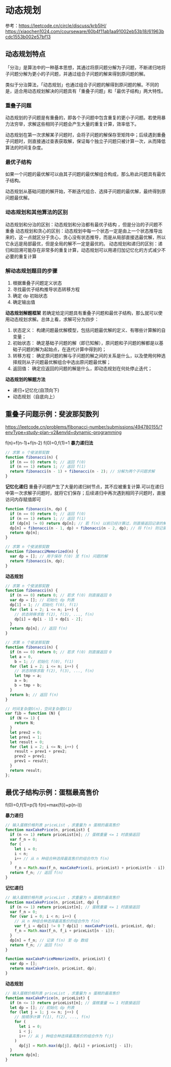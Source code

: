 # 动态规划

参考：https://leetcode.cn/circle/discuss/krb5lH/
https://xiaochen1024.com/courseware/60b4f11ab1aa91002eb53b18/61963bcdc1553b002e57bf13

## 动态规划特点

「分治」是算法中的一种基本思想，其通过将原问题分解为子问题，不断递归地将子问题分解为更小的子问题，并通过组合子问题的解来得到原问题的解。

类似于分治算法，「动态规划」也通过组合子问题的解得到原问题的解。不同的是，适合用动态规划解决的问题具有「重叠子问题」和「最优子结构」两大特性。

### 重叠子问题

动态规划的子问题是有重叠的，即各个子问题中包含重复的更小子问题。若使用暴力法穷举，求解这些相同子问题会产生大量的重复计算，效率低下。

动态规划在第一次求解某子问题时，会将子问题的解保存至矩阵中；后续遇到重叠子问题时，则直接通过查表获取解，保证每个独立子问题只被计算一次，从而降低算法的时间复杂度。

### 最优子结构

如果一个问题的最优解可以由其子问题的最优解组合构成，那么称此问题具有最优子结构。

动态规划从基础问题的解开始，不断迭代组合、选择子问题的最优解，最终得到原问题最优解。

### 动态规划和其他算法的区别

动态规划和分治的区别：动态规划和分治都有最优子结构 ，但是分治的子问题不重叠
动态规划和贪心的区别：动态规划中每一个状态一定是由上一个状态推导出来的，这一点就区分于贪心，贪心没有状态推导，而是从局部直接选最优解，所以它永远是局部最优，但是全局的解不一定是最优的。
动态规划和递归的区别：递归和回溯可能存在非常多的重复计算，动态规划可以用递归加记忆化的方式减少不必要的重复计算

### 解动态规划题目的步骤

1. 根据重叠子问题定义状态
2. 寻找最优子结构推导状态转移方程
3. 确定 dp 初始状态
4. 确定输出值

**动态规划解题框架**
若确定给定问题具有重叠子问题和最优子结构，那么就可以使用动态规划求解。总体上看，求解可分为四步：

1. 状态定义： 构建问题最优解模型，包括问题最优解的定义、有哪些计算解的自变量；
2. 初始状态： 确定基础子问题的解（即已知解），原问题和子问题的解都是以基础子问题的解为起始点，在迭代计算中得到的；
3. 转移方程： 确定原问题的解与子问题的解之间的关系是什么，以及使用何种选择规则从子问题最优解组合中选出原问题最优解；
4. 返回值： 确定应返回的问题的解是什么，即动态规划在何处停止迭代；

**动态规划的解题方法**

- 递归+记忆化(自顶向下)
- 动态规划（自底向上）

## 重叠子问题示例：斐波那契数列

https://leetcode.cn/problems/fibonacci-number/submissions/494780155/?envType=study-plan-v2&envId=dynamic-programming

f(n)=f(n-1)+f(n-2)
f(0)=0,f(1)=1
**暴力递归法**

```js
// 求第 n 个斐波那契数
function fibonacci(n) {
  if (n == 0) return 0; // 返回 f(0)
  if (n == 1) return 1; // 返回 f(1)
  return fibonacci(n - 1) + fibonacci(n - 2); // 分解为两个子问题求解
}
```

**记忆化递归**
重叠子问题产生了大量的递归树节点，其不应被重复计算.可以在递归中第一次求解子问题时，就将它们保存；后续递归中再次遇到相同子问题时，直接访问内存赋值即可

```js
function fibonacci(n, dp) {
  if (n == 0) return 0; // 返回 f(0)
  if (n == 1) return 1; // 返回 f(1)
  if (dp[n] != 0) return dp[n]; // 若 f(n) 以前已经计算过，则直接返回记录的解
  dp[n] = fibonacci(n - 1, dp) + fibonacci(n - 2, dp); // 将 f(n) 则记录至 dp
  return dp[n];
}

// 求第 n 个斐波那契数
function fibonacciMemorized(n) {
  var dp = []; // 用于保存 f(0) 至 f(n) 问题的解
  return fibonacci(n, dp);
}
```

**动态规划**

```js
// 求第 n 个斐波那契数
function fibonacci(n) {
  if (n == 0) return 0; // 若求 f(0) 则直接返回 0
  var dp = []; // 初始化 dp 列表
  dp[1] = 1; // 初始化 f(0), f(1)
  for (let i = 2; i <= n; i++) {
    // 状态转移求取 f(2), f(3), ..., f(n)
    dp[i] = dp[i - 1] + dp[i - 2];
  }
  return dp[n]; // 返回 f(n)
}

// 求第 n 个斐波那契数
function fibonacci(n) {
  if (n == 0) return 0; // 若求 f(0) 则直接返回 0
  let a = 0,
    b = 1; // 初始化 f(0), f(1)
  for (let i = 2; i <= n; i++) {
    // 状态转移求取 f(2), f(3), ..., f(n)
    let tmp = a;
    a = b;
    b = tmp + b;
  }
  return b; // 返回 f(n)
}

// 时间复杂度O(n)，空间复杂度O(1)
var fib = function (N) {
  if (N <= 1) {
    return N;
  }
  let prev2 = 0;
  let prev1 = 1;
  let result = 0;
  for (let i = 2; i <= N; i++) {
    result = prev1 + prev2;
    prev2 = prev1;
    prev1 = result;
  }
  return result;
};
```

## 最优子结构示例：蛋糕最高售价

f(0)=0,f(1)=p(1)
f(n)=max(f(i)+p(n-i))

**暴力递归**

```js
// 输入蛋糕价格列表 priceList ，求重量为 n 蛋糕的最高售价
function maxCakePrice(n, priceList) {
  if (n <= 1) return priceList[n]; // 蛋糕重量 <= 1 时直接返回
  var f_n = 0;
  for (
    let i = 0;
    i < n;
    i++ // 从 n 种组合种选择最高售价的组合作为 f(n)
  )
    f_n = Math.max(f_n, maxCakePrice(i, priceList) + priceList[n - i]);
  return f_n; // 返回 f(n)
}
```

**记忆递归**

```js
// 输入蛋糕价格列表 priceList ，求重量为 n 蛋糕的最高售价
function maxCakePrice(n, priceList, dp) {
  if (n <= 1) return priceList[n]; // 蛋糕重量 <= 1 时直接返回
  var f_n = 0;
  for (var i = 0; i < n; i++) {
    // 从 n 种组合种选择最高售价的组合作为 f(n)
    var f_i = dp[i] != 0 ? dp[i] : maxCakePrice(i, priceList, dp);
    f_n = Math.max(f_n, f_i + priceList[n - i]);
  }
  dp[n] = f_n; // 记录 f(n) 至 dp 数组
  return f_n; // 返回 f(n)
}

function maxCakePriceMemorized(n, priceList) {
  var dp = [];
  return maxCakePrice(n, priceList, dp);
}
```

**动态规划**

```js
// 输入蛋糕价格列表 priceList ，求重量为 n 蛋糕的最高售价
function maxCakePrice(n, priceList) {
  if (n <= 1) return priceList[n]; // 蛋糕重量 <= 1 时直接返回
  let dp = []; // 初始化 dp 列表
  for (let j = 1; j <= n; j++) {
    // 按顺序计算 f(1), f(2), ..., f(n)
    for (
      let i = 0;
      i < j;
      i++ // 从 j 种组合种选择最高售价的组合作为 f(j)
    )
      dp[j] = Math.max(dp[j], dp[i] + priceList[j - i]);
  }
  return dp[n];
}
```
